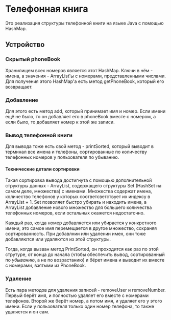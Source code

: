 # Телефонная книга
Это реализация структуры телефонной книги на языке Java с помощью HashMap.
## Устройство
### Скрытый phoneBook
Хранилищем всех номеров является этот HashMap. Ключи в нём - имена, а значения - ArrayList'ы с номерами, представленными числами. Для получения этого HashMap'а есть метод getPhoneBook, который его возвращает.
### Добавление
Для этого есть метод add, который принимает имя и номер. Если имени ещё не было, то он добавляет его в phoneBook вместе с номером, а если было, то добавляет номер к этой же записи.
### Вывод телефонной книги
Для вывода тоже есть свой метод - printSorted, который выводит в терминал все имена и телефоны, сортированные по количеству телефонных номеров у пользователя по убыванию.
#### Технические детали сортировки
Такая сортировка вывода достигнута с помощью дополнительной структуры данных - ArrayList, содержащего структуры Set (HashSet на самом деле, множества) с именами. Множества содержат имена, количество телефонов у которых соответсветствует их индексу в ArrayList + 1. Set позволяет быстро убирать и находить имена, а ArrayList добавление нового множество для большего количества телефонных номеров, если остальных окажется недостаточно.

Каждый раз, когда номер добавляется или убирается у конкретного имени, это самое имя перемещается в другое множество, сохраняя сортированность. При добавлнии или удалении имен, они тоже добавляются или удаляются из этой структуры.

Тогда, когда вызван метод PrintSorted, он проходится как раз по этой струтуре, от конца до начала (чтобы обеспечить вывод, сортированный по *убыванию*, а не по возрастанию) и бёрет имена и выводит их вместе с номерами, взятыми из PhoneBook.
### Удаление
Есть пара методов для удаления записей - removeUser и removeNumber. Первый берёт имя, и полностью удаляет его вместе с номерами телефонов. Второй же берёт номер, а потом имя, и удаляет его у этого имени. Если у пользователя только один номер телефона, то также удаляется и он сам.
